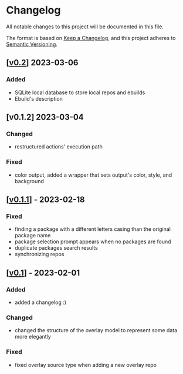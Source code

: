 # Changelog

All notable changes to this project will be documented in this file.

The format is based on [Keep a Changelog](https://keepachangelog.com/en/1.0.0/),
and this project adheres to [Semantic Versioning](https://semver.org/spec/v2.0.0.html).

## \[[v0.2](https://github.com/mbaraa/eloi/releases/tag/v0.2)\] 2023-03-06

### Added

- SQLite local database to store local repos and ebuilds
- Ebuild's description

## [v0.1.2] 2023-03-04

### Changed

- restructured actions' execution path

### Fixed

- color output, added a wrapper that sets output's color, style, and background

## \[[v0.1.1](https://github.com/mbaraa/eloi/releases/tag/v0.1.1)\] - 2023-02-18

### Fixed

- finding a package with a different letters casing than the original package name
- package selection prompt appears when no packages are found
- duplicate packages search results
- synchronizing repos

## \[[v0.1](https://github.com/mbaraa/eloi/releases/tag/v0.1)\] - 2023-02-01

### Added

- added a changelog :)

### Changed

- changed the structure of the overlay model to represent some data more elegantly

### Fixed

- fixed overlay source type when adding a new overlay repo
